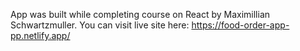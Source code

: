 App was built while completing course on React by Maximillian Schwartzmuller. You can visit live site here: https://food-order-app-pp.netlify.app/
